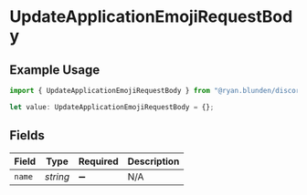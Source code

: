# UpdateApplicationEmojiRequestBody

## Example Usage

```typescript
import { UpdateApplicationEmojiRequestBody } from "@ryan.blunden/discord/models/operations";

let value: UpdateApplicationEmojiRequestBody = {};
```

## Fields

| Field              | Type               | Required           | Description        |
| ------------------ | ------------------ | ------------------ | ------------------ |
| `name`             | *string*           | :heavy_minus_sign: | N/A                |